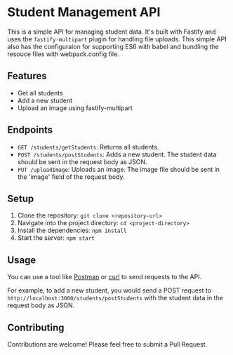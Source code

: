 # Student Management API

This is a simple API for managing student data. It's built with Fastify and uses the `fastify-multipart` plugin for handling file uploads.
This simple API also has the configuraion for supporting ES6 with babel and bundling the resouce files with webpack.config file. 

## Features

- Get all students
- Add a new student
- Upload an image using fastify-multipart 

## Endpoints

- `GET /students/getStudents`: Returns all students.
- `POST /students/postStudents`: Adds a new student. The student data should be sent in the request body as JSON.
- `PUT /uploadImage`: Uploads an image. The image file should be sent in the 'image' field of the request body.

## Setup

1. Clone the repository: `git clone <repository-url>`
2. Navigate into the project directory: `cd <project-directory>`
3. Install the dependencies: `npm install`
4. Start the server: `npm start`

## Usage

You can use a tool like [Postman](https://www.postman.com/) or [curl](https://curl.se/) to send requests to the API.

For example, to add a new student, you would send a POST request to `http://localhost:3000/students/postStudents` with the student data in the request body as JSON.

## Contributing

Contributions are welcome! Please feel free to submit a Pull Request.

